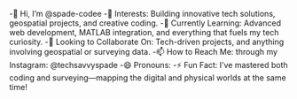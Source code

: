 -👋 Hi, I’m @spade-codee
-👀 Interests: Building innovative tech solutions, geospatial projects, and creative coding.
-🌱 Currently Learning: Advanced web development, MATLAB integration, and everything that fuels my tech curiosity.
-💞️ Looking to Collaborate On: Tech-driven projects, and anything involving geospatial or surveying data.
-📫 How to Reach Me: through my Instagram: @techsavvyspade
-😄 Pronouns: 
-⚡ Fun Fact: I’ve mastered both coding and surveying—mapping the digital and physical worlds at the same time!
<!---
spade-codee/spade-codee is a ✨ special ✨ repository because its `README.md` (this file) appears on your GitHub profile.
You can click the Preview link to take a look at your changes.
--->

